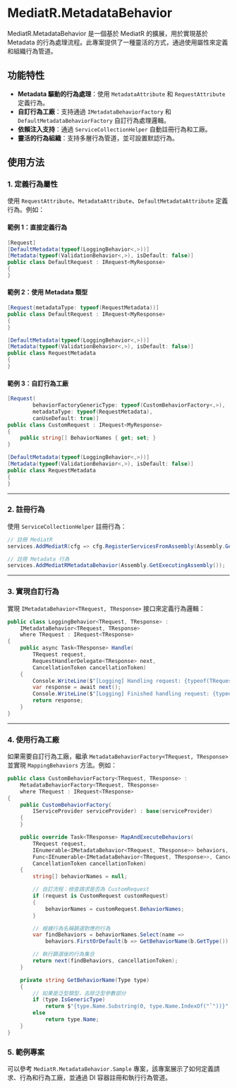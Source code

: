 # MediatR.MetadataBehavior

MediatR.MetadataBehavior 是一個基於 MediatR 的擴展，用於實現基於 Metadata 的行為處理流程。此專案提供了一種靈活的方式，通過使用屬性來定義和組織行為管道。

## 功能特性

- **Metadata 驅動的行為處理**：使用 `MetadataAttribute` 和 `RequestAttribute` 定義行為。
- **自訂行為工廠**：支持通過 `IMetadataBehaviorFactory` 和 `DefaultMetadataBehaviorFactory` 自訂行為處理邏輯。
- **依賴注入支持**：通過 `ServiceCollectionHelper` 自動註冊行為和工廠。
- **靈活的行為組織**：支持多層行為管道，並可設置默認行為。

## 使用方法

### 1. 定義行為屬性

使用 `RequestAttribute`、`MetadataAttribute`、`DefaultMetadataAttribute` 定義行為。例如：

#### 範例 1：直接定義行為
```csharp
[Request]
[DefaultMetadata(typeof(LoggingBehavior<,>))]
[Metadata(typeof(ValidationBehavior<,>), isDefault: false)]
public class DefaultRequest : IRequest<MyResponse>
{
}
```

#### 範例 2：使用 Metadata 類型
```csharp
[Request(metadataType: typeof(RequestMetadata))]
public class DefaultRequest : IRequest<MyResponse>
{
}

[DefaultMetadata(typeof(LoggingBehavior<,>))]
[Metadata(typeof(ValidationBehavior<,>), isDefault: false)]
public class RequestMetadata
{
}
```

#### 範例 3：自訂行為工廠
```csharp
[Request(
        behaviorFactoryGenericType: typeof(CustomBehaviorFactory<,>),
        metadataType: typeof(RequestMetadata),
        canUseDefault: true)]
public class CustomRequest : IRequest<MyResponse>
{
    public string[] BehaviorNames { get; set; }
}

[DefaultMetadata(typeof(LoggingBehavior<,>))]
[Metadata(typeof(ValidationBehavior<,>), isDefault: false)]
public class RequestMetadata
{
}
```

---

### 2. 註冊行為

使用 `ServiceCollectionHelper` 註冊行為：

```csharp
// 註冊 MediatR  
services.AddMediatR(cfg => cfg.RegisterServicesFromAssembly(Assembly.GetExecutingAssembly()));

// 註冊 Metadata 行為  
services.AddMediatRMetadataBehavior(Assembly.GetExecutingAssembly());

```

---

### 3. 實現自訂行為

實現 `IMetadataBehavior<TRequest, TResponse>` 接口來定義行為邏輯：

```csharp
public class LoggingBehavior<TRequest, TResponse> : 
    IMetadataBehavior<TRequest, TResponse>
    where TRequest : IRequest<TResponse>
{
    public async Task<TResponse> Handle(
        TRequest request, 
        RequestHandlerDelegate<TResponse> next, 
        CancellationToken cancellationToken)
    {
        Console.WriteLine($"[Logging] Handling request: {typeof(TRequest).Name}");
        var response = await next();
        Console.WriteLine($"[Logging] Finished handling request: {typeof(TRequest).Name}");
        return response;
    }
}
```

---

### 4. 使用行為工廠

如果需要自訂行為工廠，繼承 `MetadataBehaviorFactory<TRequest, TResponse>` 並實現 `MappingBehaviors` 方法。例如：

```csharp
public class CustomBehaviorFactory<TRequest, TResponse> :
    MetadataBehaviorFactory<TRequest, TResponse>
    where TRequest : IRequest<TResponse>
{
    public CustomBehaviorFactory(
        IServiceProvider serviceProvider) : base(serviceProvider)
    {
    }

    public override Task<TResponse> MapAndExecuteBehaviors(
        TRequest request,
        IEnumerable<IMetadataBehavior<TRequest, TResponse>> behaviors,
        Func<IEnumerable<IMetadataBehavior<TRequest, TResponse>>, CancellationToken, Task<TResponse>> next, 
        CancellationToken cancellationToken)
    {
        string[] behaviorNames = null;

        // 自訂流程：檢查請求是否為 CustomRequest
        if (request is CustomRequest customRequest)
        {
            behaviorNames = customRequest.BehaviorNames;
        }

        // 根據行為名稱篩選對應的行為
        var findBehaviors = behaviorNames.Select(name => 
            behaviors.FirstOrDefault(b => GetBehaviorName(b.GetType()) == name));

        // 執行篩選後的行為集合
        return next(findBehaviors, cancellationToken);
    }

    private string GetBehaviorName(Type type)
    {
        // 如果是泛型類型，去除泛型參數部分
        if (type.IsGenericType)
            return $"{type.Name.Substring(0, type.Name.IndexOf("`"))}";
        else
            return type.Name;
    }
}
```

### 5. 範例專案

可以參考 `MediatR.MetadataBehavior.Sample` 專案，該專案展示了如何定義請求、行為和行為工廠，並通過 DI 容器註冊和執行行為管道。